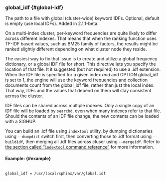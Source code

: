 ### global_idf {#global-idf}

The path to a file with global (cluster-wide) keyword IDFs. Optional, default is empty (use local IDFs). Added in 2.1.1-beta.

On a multi-index cluster, per-keyword frequencies are quite likely to differ across different indexes. That means that when the ranking function uses TF-IDF based values, such as BM25 family of factors, the results might be ranked slightly different depending on what cluster node they reside.

The easiest way to fix that issue is to create and utilize a global frequency dictionary, or a global IDF file for short. This directive lets you specify the location of that file. It it suggested (but not required) to use a .idf extension. When the IDF file is specified for a given index _and_ and OPTION global_idf is set to 1, the engine will use the keyword frequencies and collection documents count from the global_idf file, rather than just the local index. That way, IDFs and the values that depend on them will stay consistent across the cluster.

IDF files can be shared across multiple indexes. Only a single copy of an IDF file will be loaded by `searchd`, even when many indexes refer to that file. Should the contents of an IDF file change, the new contents can be loaded with a SIGHUP.

You can build an .idf file using `indextool` utility, by dumping dictionaries using `--dumpdict` switch first, then converting those to .idf format using `--buildidf`, then merging all .idf files across cluser using `--mergeidf`. Refer to [the section called “`indextool` command reference”](../../indextool_command_reference.md) for more information.

#### Example: {#example}

```

global_idf = /usr/local/sphinx/var/global.idf

```